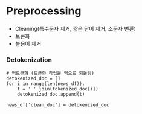 # Preprocessing

- Cleaning(특수문자 제거, 짧은 단어 제거, 소문자 변환)
- 토큰화
- 불용어 제거

### Detokenization
```
# 역토큰화 (토큰화 작업을 역으로 되돌림)
detokenized_doc = []
for i in range(len(news_df)):
    t = ' '.join(tokenized_doc[i])
    detokenized_doc.append(t)

news_df['clean_doc'] = detokenized_doc
```

